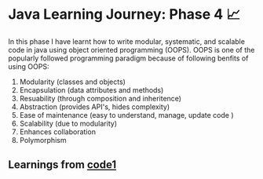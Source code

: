 # Java Learning Journey: Phase 4 📈

In this phase I have learnt how to write modular, systematic, and scalable code in java using object oriented programming (OOPS). OOPS is one of the popularly followed programming paradigm because of following benfits of using OOPS:
1) Modularity (classes and objects)
2) Encapsulation (data attributes and methods)
3) Resuability (through composition and inheritence)
4) Abstraction (provides API's, hides complexity)
5) Ease of maintenance (easy to understand, manage, update code )
6) Scalability (due to modularity)
7) Enhances collaboration
8) Polymorphism

## Learnings from [code1](code1.java)

